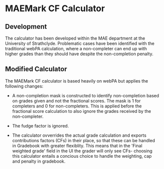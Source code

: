 # MAEMark CF Calculator

## Development

The calculator has been developed within the MAE department at the University of Strathclyde. Problematic cases have been identified with the traditional webPA calculation, where a non-completer can end up with higher grades than they should have despite the non-completion penalty.

## Modified Calculator

The MAEMark CF calculator is based heavily on webPA but applies the following changes:

* A non-completion mask is constructed to identify non-completion based on grades given and not the fractional scores. The mask is 1 for completers and 0 for non-completers. This is applied before the fractional score calculation to also ignore the grades received by the non-completer.

* The fudge factor is ignored.

* The calculator ovverrides the actual grade calculation and exports contributions factors (CFs) in their place, so that these can be handled in Gradebook with greater flexiblity. This means that in the 'Final weighted grade' field in the UI the grader will only see CFs- choosing this calculator entails a concious choice to handle the weighting, cap and penalty in gradebook.
   
